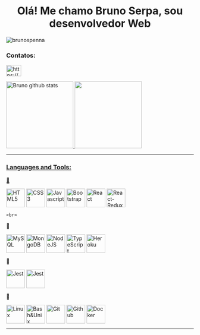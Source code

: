 <h1 align="center">Olá! Me chamo Bruno Serpa, sou desenvolvedor Web</h1>
<p align="left"> <img src="https://komarev.com/ghpvc/?username=brunospenna&label=Profile%20views&color=0e75b6&style=flat" alt="brunospenna" /> </p>

<h3 align="left">Contatos:</h3>
<p align="left">
<a href="https://linkedin.com/in/https://www.linkedin.com/in/bruno-serpa-4a1929254/" target="blank"><img align="center" src="https://raw.githubusercontent.com/rahuldkjain/github-profile-readme-generator/master/src/images/icons/Social/linked-in-alt.svg" alt="https://www.linkedin.com/in/bruno-serpa-4a1929254/" height="30" width="40" /></a>
</p>
<a href="https://github.com/BrunoSPenna>
<div align="center">
    <img height="180em"
        src="https://github-readme-stats.vercel.app/api?username=brunospenna&show_icons=true&count_private=true&hide_border=true&title_color=00bfbf&icon_color=00bfbf&text_color=c9d1d9&bg_color=0d1117" alt="Bruno github stats" />
    <img height="180em"
        src="https://github-readme-stats.vercel.app/api/top-langs/?username=brunospenna&layout=compact&hide_border=true&title_color=00bfbf&text_color=00bfbf&bg_color=0d1117" />
</div>
<hr>
<h3 align="left">Languages and Tools:</h3>


📍 
    <div style="display: inline_block">
    <a href="https://www.w3schools.com/html/default.asp" target="_blank"><img align="center" alt="HTML5" height="50vh" src="https://cdn.jsdelivr.net/gh/devicons/devicon/icons/html5/html5-plain-wordmark.svg" /></a>
    <a href="https://www.w3schools.com/css/default.asp" target="_blank"><img align="center" alt="CSS3" height="50vh" src="https://cdn.jsdelivr.net/gh/devicons/devicon/icons/css3/css3-plain-wordmark.svg" /></a>
     <a href="https://www.w3schools.com/js/default.asp" target="_blank"><img align="center" alt="Javascript" height="50vh" src="https://cdn.jsdelivr.net/gh/devicons/devicon/icons/javascript/javascript-plain.svg" /></a>
    <a href="https://getbootstrap.com/" target="_blank"><img align="center" alt="Bootstrap" height="50vh" src="https://cdn.jsdelivr.net/gh/devicons/devicon/icons/bootstrap/bootstrap-plain-wordmark.svg" /></a>
    <a href="https://legacy.reactjs.org/docs/getting-started.html" target="_blank"><img align="center" alt="React" height="50vh" src=https://cdn.jsdelivr.net/gh/devicons/devicon/icons/react/react-original.svg /></a>
    <a href="https://legacy.reactjs.org/docs/getting-started.html" target="_blank"><img align="center" alt="React-Redux" height="50vh" src="https://cdn.jsdelivr.net/gh/devicons/devicon/icons/redux/redux-original.svg" /></a>
   
    <br>
    
📍 
    <div style="display: inline_block">
    <a href="https://www.mysql.com/" target="_blank"><img align="center" alt="MySQL" height="50vh" src="https://cdn.jsdelivr.net/gh/devicons/devicon/icons/mysql/mysql-plain-wordmark.svg" /></a>
    <a href="https://www.mongodb.com/" target="_blank"><img align="center" alt="MongoDB" height="50vh" src="https://cdn.jsdelivr.net/gh/devicons/devicon/icons/mongodb/mongodb-plain-wordmark.svg" /></a>
    <a href="https://nodejs.org/" target="_blank"><img align="center" alt="NodeJS" height="50vh" src="https://cdn.jsdelivr.net/gh/devicons/devicon/icons/nodejs/nodejs-original-wordmark.svg" /></a>
    <a href="https://www.typescriptlang.org/" target="_blank"><img align="center" alt="TypeScript" height="50vh" src="https://cdn.jsdelivr.net/gh/devicons/devicon/icons/typescript/typescript-plain.svg" /></a>
    <a href="https://www.heroku.com/" target="_blank"><img align="center" alt="Heroku" height="50vh" src="https://cdn.jsdelivr.net/gh/devicons/devicon/icons/heroku/heroku-original-wordmark.svg" /></a>
    <br>
    
📍 
    <div style="display: inline_block">
    <a href="https://jestjs.io/pt-BR/" target="_blank"><img align="center" alt="Jest" height="50vh" src="https://cdn.jsdelivr.net/gh/devicons/devicon/icons/jest/jest-plain.svg" /></a>
    <a><img align="center" alt="Jest" height="50vh" 
src="https://cdn.jsdelivr.net/gh/devicons/devicon/icons/mocha/mocha-plain.svg" /></a>
    <br>
    
📍 
    <div style="display: inline_block">
    <a href="https://www.gnu.org/software/bash/" target="_blank"><img align="center" alt="Linux" height="50vh" src="https://cdn.jsdelivr.net/gh/devicons/devicon/icons/linux/linux-plain.svg" /></a>
    <a href="https://ubuntu.com/" target="_blank"><img align="center" alt="Bash&Unix" height="50vh" src="https://cdn.jsdelivr.net/gh/devicons/devicon/icons/bash/bash-original.svg" /></a>
    <a href="https://git-scm.com/" target="_blank"><img align="center" alt="Git" height="50vh" src="https://cdn.jsdelivr.net/gh/devicons/devicon/icons/git/git-original.svg" /></a>
    <a href="https://github.com/" target="_blank"><img align="center" alt="Github" height="50vh" src="https://cdn.jsdelivr.net/gh/devicons/devicon/icons/github/github-original.svg" /></a>
    <a href="https://www.docker.com/" target="_blank"><img align="center" alt="Docker" height="50vh" src="https://cdn.jsdelivr.net/gh/devicons/devicon/icons/docker/docker-plain-wordmark.svg" /></a>
    <br>
</div>
<hr>


